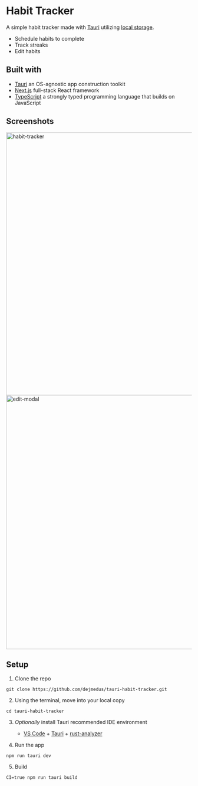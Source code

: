 # Habit Tracker

A simple habit tracker made with [Tauri](https://tauri.app/) utilizing [local storage](https://developer.mozilla.org/en-US/docs/Web/API/Window/localStorage).

- Schedule habits to complete
- Track streaks
- Edit habits

## Built with

- [Tauri](https://tauri.app/) an OS-agnostic app construction toolkit
- [Next.js](https://nextjs.org/) full-stack React framework
- [TypeScript](https://www.typescriptlang.org/) a strongly typed programming language that builds on JavaScript


## Screenshots

<img width="712" alt="habit-tracker" src="https://user-images.githubusercontent.com/59973863/222270582-65c6b4d2-2b10-4c87-ba94-04ff2d52db0a.png">
<img width="689" alt="edit-modal" src="https://user-images.githubusercontent.com/59973863/222270607-9c4d708f-48e4-4e5c-90d8-b2f7a3e885db.png">

## Setup

1. Clone the repo
```shell
git clone https://github.com/dejmedus/tauri-habit-tracker.git
```

2. Using the terminal, move into your local copy

```shell
cd tauri-habit-tracker
```

3. *Optionally* install Tauri recommended IDE environment
   - [VS Code](https://code.visualstudio.com/) + [Tauri](https://marketplace.visualstudio.com/items?itemName=tauri-apps.tauri-vscode) + [rust-analyzer](https://marketplace.visualstudio.com/items?itemName=rust-lang.rust-analyzer)

4. Run the app

```shell
npm run tauri dev
```

5. Build
```
CI=true npm run tauri build
```
